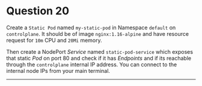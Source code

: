 # Question 20

Create a `Static Pod` named `my-static-pod` in Namespace `default` on `controlplane`. It should be of image `nginx:1.16-alpine` and have resource request for `10m` CPU and `20Mi` memory.

Then create a NodePort *Service* named `static-pod-service` which exposes that static *Pod* on port 80 and check if it has *Endpoints* and if its reachable through the `controlplane` internal IP address. You can connect to the internal node IPs from your main terminal.

---

